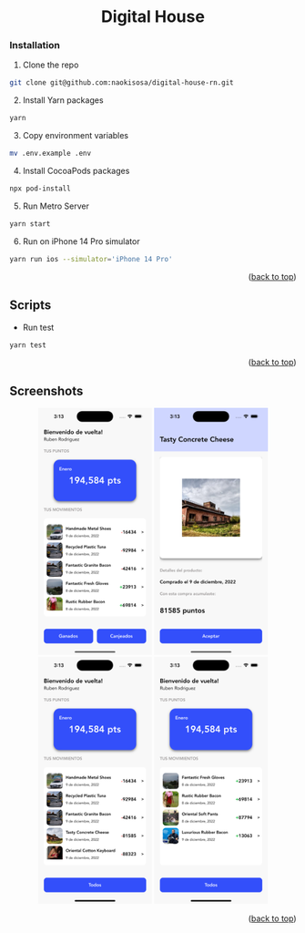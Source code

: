 <div align="center">
<h1 align="center">Digital House</h3>
</div>

### Installation

1. Clone the repo

```sh
git clone git@github.com:naokisosa/digital-house-rn.git
```

2. Install Yarn packages

```sh
yarn
```

3. Copy environment variables

```sh
mv .env.example .env
```

4. Install CocoaPods packages

```sh
npx pod-install
```

5. Run Metro Server

```sh
yarn start
```

6. Run on iPhone 14 Pro simulator

```sh
yarn run ios --simulator='iPhone 14 Pro'
```

<p align="right">(<a href="#top">back to top</a>)</p>

## Scripts

- Run test

```sh
yarn test
```

<p align="right">(<a href="#top">back to top</a>)</p>

## Screenshots

<div align="center">
<img src="src/assets/screenshot1.png" width="200">
<img src="src/assets/screenshot2.png" width="200">
<img src="src/assets/screenshot3.png" width="200">
<img src="src/assets/screenshot4.png" width="200">
</div>
<p align="right">(<a href="#top">back to top</a>)</p>
